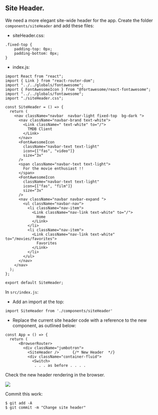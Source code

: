 ## Site Header.

We need a more elegant site-wide header for the app. Create the folder `components/siteHeader` and add these files:

+ siteHeader.css:
~~~
.fixed-top {
    padding-top: 0px;
    padding-bottom: 0px;
}
~~~

+ index.js:
~~~
import React from "react";
import { Link } from "react-router-dom";
import "../../globals/fontawesome";
import { FontAwesomeIcon } from "@fortawesome/react-fontawesome";
import "../../globals/fontawesome";
import "./siteHeader.css";

const SiteHeader = () => {
  return (
    <nav className="navbar  navbar-light fixed-top  bg-dark ">
      <nav className="navbar-brand text-white">
        <Link className=" text-white" to="/">
          TMDB Client
        </Link>
      </nav>
      <FontAwesomeIcon
        className="navbar-text text-light"
        icon={["fas", "video"]}
        size="3x"
      />
      <span className="navbar-text text-light">
        For the movie enthusiast !!
      </span>
      <FontAwesomeIcon
        className="navbar-text text-light"
        icon={["fas", "film"]}
        size="3x"
      />
      <nav className="navbar navbar-expand ">
        <ul className="navbar-nav">
          <li className="nav-item">
            <Link className="nav-link text-white" to="/">
              Home
            </Link>
          </li>
          <li className="nav-item">
            <Link className="nav-link text-white" to="/movies/favorites">
              Favorites
            </Link>
          </li>
        </ul>
      </nav>
    </nav>
  );
};

export default SiteHeader;
~~~

In `src/index.js`:
+ Add an import at the top:
~~~
import SiteHeader from './components/siteHeader'
~~~

+ Replace the current site header code with a reference to the new component,  as outlined below:
~~~
const App = () => {
  return (
      <BrowserRouter>
        <div className="jumbotron">
          <SiteHeader />      {/* New Header  */}
          <div className="container-fluid">
            <Switch>
             . . . as before . . . . 
~~~
Check the new header rendering in the browser.

![][home]

Commit this work:
~~~
$ git add -A
$ git commit -m "Change site header"
~~~

[home]: ./img/home.png
